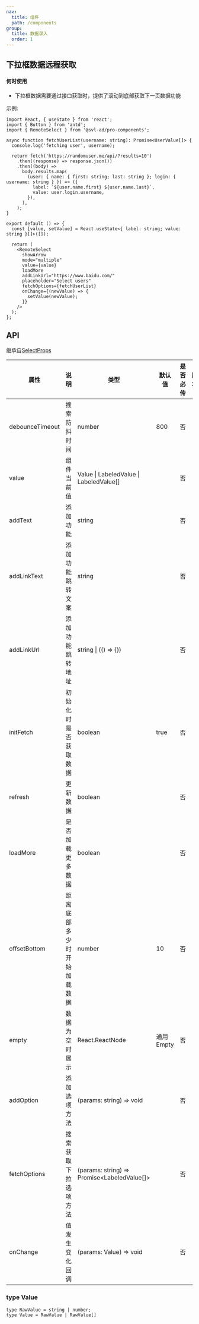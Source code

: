 ```yaml
---
nav:
  title: 组件
  path: /components
group:
  title: 数据录入
  order: 1
---
```


## 下拉框数据远程获取

#### 何时使用

- 下拉框数据需要通过接口获取时，提供了滚动到底部获取下一页数据功能

示例:

```tsx
import React, { useState } from 'react';
import { Button } from 'antd';
import { RemoteSelect } from '@svl-ad/pro-components';

async function fetchUserList(username: string): Promise<UserValue[]> {
  console.log('fetching user', username);

  return fetch('https://randomuser.me/api/?results=10')
    .then((response) => response.json())
    .then((body) =>
      body.results.map(
        (user: { name: { first: string; last: string }; login: { username: string } }) => ({
          label: `${user.name.first} ${user.name.last}`,
          value: user.login.username,
        }),
      ),
    );
}

export default () => {
  const [value, setValue] = React.useState<{ label: string; value: string }[]>([]);

  return (
    <RemoteSelect
      showArrow
      mode="multiple"
      value={value}
      loadMore
      addLinkUrl="https://www.baidu.com/"
      placeholder="Select users"
      fetchOptions={fetchUserList}
      onChange={(newValue) => {
        setValue(newValue);
      }}
    />
  );
};
```

## API

继承自[SelectProps](https://ant.design/components/select-cn/#Select-props)

| 属性 | 说明 | 类型 | 默认值 | 是否必传 | 版本 |
| --- | --- | --- | --- | --- | --- |
| debounceTimeout | 搜索防抖时间 | number | 800 | 否 |  |
| value | 组件当前值 | Value \| LabeledValue \| LabeledValue[] |  | 否 |  |
| addText | 添加功能 | string |  | 否 |  |
| addLinkText | 添加功能 跳转文案 | string |  | 否 |  |
| addLinkUrl | 添加功能 跳转地址 | string \| (() => {}) |  | 否 |  |
| initFetch | 初始化时是否获取数据 | boolean | true | 否 |  |
| refresh | 更新数据 | boolean |  | 否 |  |
| loadMore | 是否加载更多数据 | boolean |  | 否 |  |
| offsetBottom | 距离底部多少时开始加载数据 | number | 10 | 否 |  |
| empty | 数据为空时展示 | React.ReactNode | 通用 Empty | 否 |  |
| addOption | 添加选项方法 | (params: string) => void |  | 否 |  |
| fetchOptions | 搜索获取下拉选项方法 | (params: string) => Promise<LabeledValue[]> |  | 否 |  |
| onChange | 值发生变化回调 | (params: Value) => void |  | 否 |  |

### type Value

```
type RawValue = string | number;
type Value = RawValue | RawValue[]
```
